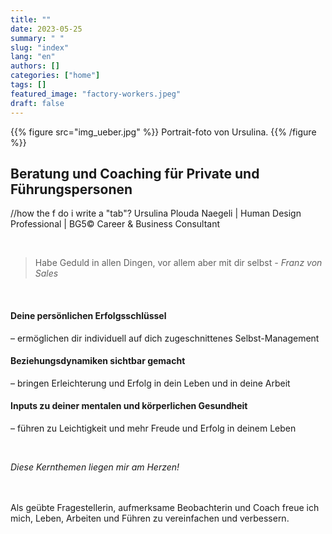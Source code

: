 ```yaml
---
title: ""
date: 2023-05-25
summary: " "
slug: "index"
lang: "en"
authors: []
categories: ["home"]
tags: []
featured_image: "factory-workers.jpeg"
draft: false
---
```

{{% figure src="img_ueber.jpg" %}} Portrait-foto von Ursulina. {{% /figure %}}  

## Beratung und Coaching für Private und Führungspersonen

//how the f do i write a "tab"?
Ursulina Plouda Naegeli <tab>  |  Human Design Professional  |  BG5© Career & Business Consultant  

<br>  

> Habe Geduld in allen Dingen, vor allem aber mit dir selbst *- Franz von Sales*

<br>  

#### Deine persönlichen Erfolgsschlüssel
– ermöglichen dir individuell auf dich zugeschnittenes Selbst-Management

#### Beziehungsdynamiken sichtbar gemacht
– bringen Erleichterung und Erfolg in dein Leben und in deine Arbeit

#### Inputs zu deiner mentalen und körperlichen Gesundheit
– führen zu Leichtigkeit und mehr Freude und Erfolg in deinem Leben

<br>

*Diese Kernthemen liegen mir am Herzen!*
<br>  
<br>

Als geübte Fragestellerin, aufmerksame Beobachterin und Coach freue ich mich, Leben, Arbeiten und Führen zu vereinfachen und verbessern.